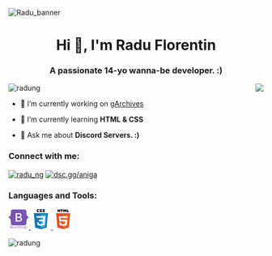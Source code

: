 ![Radu_banner](https://user-images.githubusercontent.com/31445781/163568186-df711dc4-37f7-450f-9c0e-12adaa4f175f.png)

<h1 align="center">Hi 👋, I'm Radu Florentin</h1>
<h3 align="center">A passionate 14-yo wanna-be developer. :)</h3>
<img src="![undraw_Programming_re_kg9v](https://user-images.githubusercontent.com/31445781/163568479-27ccdb5a-b50d-48dd-a5ea-9d8f87164c03.png)" align="right">


<p align="left"> <img src="https://komarev.com/ghpvc/?username=radung&label=Profile%20views&color=0e75b6&style=flat" alt="radung" /> </p>

- 🔭 I’m currently working on [gArchives](https://github.com/RaduNG/gArchives)

- 🌱 I’m currently learning **HTML & CSS**

- 💬 Ask me about **Discord Servers. :)**

<h3 align="left">Connect with me:</h3>
<p align="left">
<a href="https://twitter.com/radu_ng" target="blank"><img align="center" src="https://raw.githubusercontent.com/rahuldkjain/github-profile-readme-generator/master/src/images/icons/Social/twitter.svg" alt="radu_ng" height="30" width="40" /></a>
<a href="https://dsc.gg/aniga" target="blank"><img align="center" src="https://raw.githubusercontent.com/rahuldkjain/github-profile-readme-generator/master/src/images/icons/Social/discord.svg" alt="dsc.gg/aniga" height="30" width="40" /></a>
</p>


<h3 align="left">Languages and Tools:</h3>
<p align="left"> <a href="https://getbootstrap.com" target="_blank" rel="noreferrer"> <img src="https://raw.githubusercontent.com/devicons/devicon/master/icons/bootstrap/bootstrap-plain-wordmark.svg" alt="bootstrap" width="40" height="40"/> </a> <a href="https://www.w3schools.com/css/" target="_blank" rel="noreferrer"> <img src="https://raw.githubusercontent.com/devicons/devicon/master/icons/css3/css3-original-wordmark.svg" alt="css3" width="40" height="40"/> </a> <a href="https://www.w3.org/html/" target="_blank" rel="noreferrer"> <img src="https://raw.githubusercontent.com/devicons/devicon/master/icons/html5/html5-original-wordmark.svg" alt="html5" width="40" height="40"/> </a> </p>

<p><img align="center" src="https://github-readme-streak-stats.herokuapp.com/?user=radung&" alt="radung" /></p>
